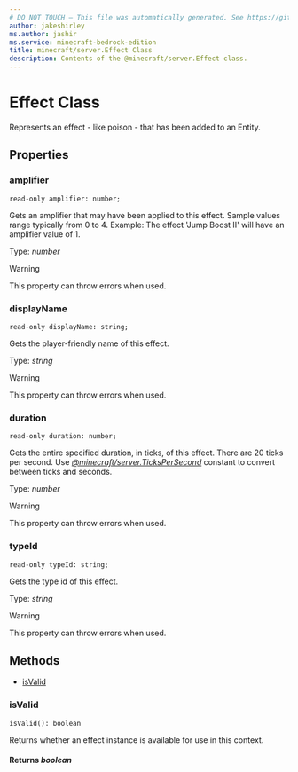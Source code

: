 ```yaml
---
# DO NOT TOUCH — This file was automatically generated. See https://github.com/mojang/minecraftapidocsgenerator to modify descriptions, examples, etc.
author: jakeshirley
ms.author: jashir
ms.service: minecraft-bedrock-edition
title: minecraft/server.Effect Class
description: Contents of the @minecraft/server.Effect class.
---
```

# Effect Class

Represents an effect - like poison - that has been added to an Entity.

## Properties

### **amplifier**
`read-only amplifier: number;`

Gets an amplifier that may have been applied to this effect. Sample values range typically from 0 to 4. Example: The effect 'Jump Boost II' will have an amplifier value of 1.

Type: *number*
    
> [!WARNING]
> This property can throw errors when used.

### **displayName**
`read-only displayName: string;`

Gets the player-friendly name of this effect.

Type: *string*
    
> [!WARNING]
> This property can throw errors when used.

### **duration**
`read-only duration: number;`

Gets the entire specified duration, in ticks, of this effect. There are 20 ticks per second. Use [*@minecraft/server.TicksPerSecond*](../../minecraft/server/minecraft-server.md#tickspersecond) constant to convert between ticks and seconds.

Type: *number*
    
> [!WARNING]
> This property can throw errors when used.

### **typeId**
`read-only typeId: string;`

Gets the type id of this effect.

Type: *string*
    
> [!WARNING]
> This property can throw errors when used.

## Methods
- [isValid](#isvalid)

### **isValid**
`
isValid(): boolean
`

Returns whether an effect instance is available for use in this context.

#### **Returns** *boolean*
